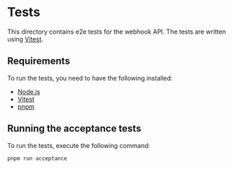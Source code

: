 # Tests

This directory contains e2e tests for the webhook API. The tests are written using [Vitest](https://vitest.dev).


## Requirements

To run the tests, you need to have the following installed:

- [Node.js](https://nodejs.org/en/download/)
- [Vitest](https://vitest.dev)
- [pnpm](https://pnpm.io)


## Running the acceptance tests

To run the tests, execute the following command:

```sh
pnpm run acceptance
```